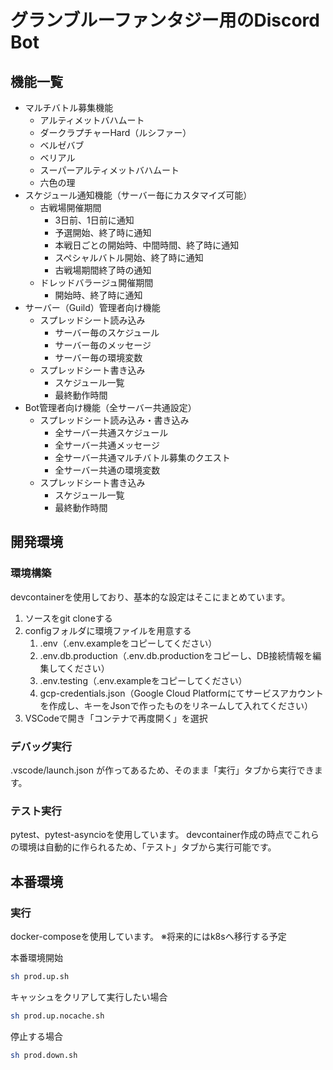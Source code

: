 # グランブルーファンタジー用のDiscord Bot

## 機能一覧

- マルチバトル募集機能
  - アルティメットバハムート
  - ダークラプチャーHard（ルシファー）
  - ベルゼバブ
  - ベリアル
  - スーパーアルティメットバハムート
  - 六色の理
- スケジュール通知機能（サーバー毎にカスタマイズ可能）
  - 古戦場開催期間
    - 3日前、1日前に通知
    - 予選開始、終了時に通知
    - 本戦日ごとの開始時、中間時間、終了時に通知
    - スペシャルバトル開始、終了時に通知
    - 古戦場期間終了時の通知
  - ドレッドバラージュ開催期間
    - 開始時、終了時に通知
- サーバー（Guild）管理者向け機能
  - スプレッドシート読み込み
    - サーバー毎のスケジュール
    - サーバー毎のメッセージ
    - サーバー毎の環境変数
  - スプレッドシート書き込み
    - スケジュール一覧
    - 最終動作時間
- Bot管理者向け機能（全サーバー共通設定）
  - スプレッドシート読み込み・書き込み
    - 全サーバー共通スケジュール
    - 全サーバー共通メッセージ
    - 全サーバー共通マルチバトル募集のクエスト
    - 全サーバー共通の環境変数
  - スプレッドシート書き込み
    - スケジュール一覧
    - 最終動作時間

## 開発環境

### 環境構築

devcontainerを使用しており、基本的な設定はそこにまとめています。

1. ソースをgit cloneする
2. configフォルダに環境ファイルを用意する
   1. .env（.env.exampleをコピーしてください）
   2. .env.db.production（.env.db.productionをコピーし、DB接続情報を編集してください）
   3. .env.testing（.env.exampleをコピーしてください）
   4. gcp-credentials.json（Google Cloud Platformにてサービスアカウントを作成し、キーをJsonで作ったものをリネームして入れてください）
3. VSCodeで開き「コンテナで再度開く」を選択

### デバッグ実行

.vscode/launch.json が作ってあるため、そのまま「実行」タブから実行できます。

### テスト実行

pytest、pytest-asyncioを使用しています。
devcontainer作成の時点でこれらの環境は自動的に作られるため、「テスト」タブから実行可能です。

## 本番環境

### 実行

docker-composeを使用しています。
※将来的にはk8sへ移行する予定

本番環境開始

```bash
sh prod.up.sh
```

キャッシュをクリアして実行したい場合

```bash
sh prod.up.nocache.sh
```

停止する場合

```bash
sh prod.down.sh
```
